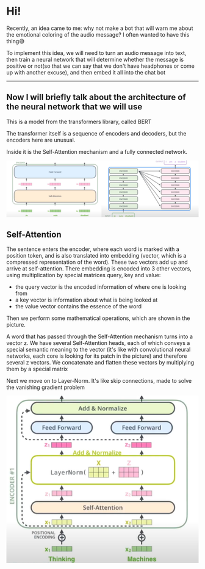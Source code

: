 # Hi!
Recently, an idea came to me: why not make a bot that will warn me about the emotional coloring of the audio message? 
I often wanted to have this thing😅

To implement this idea, we will need to turn an audio message into text,
then train a neural network that will determine 
whether the message is positive or not(so that we can say that we don't have headphones or come up with another excuse),
and then embed it all into the chat bot

--------------------------------------------------------------------------------------------------------------
## Now I will briefly talk about the architecture of the neural network that we will use

This is a model from the transformers library, called BERT

The transformer itself is a sequence of encoders and decoders, but the encoders here are unusual. 

Inside it is the Self-Attention mechanism and a fully connected network. 

![header](https://github.com/MariaSultanbekova/sentiment_analysis_bot/blob/main/transformer_encoder.png)


## Self-Attention
The sentence enters the encoder, where each word is marked with a position token, and is also translated into embedding (vector, which is a compressed representation of the word). These two vectors add up and arrive at self-attention. There embedding is encoded into 3 other vectors, using multiplication by special matrices query, key and value:

- the query vector is the encoded information of where one is looking from
- a key vector is information about what is being looked at
- the value vector contains the essence of the word

Then we perform some mathematical operations, which are shown in the picture.

A word that has passed through the Self-Attention mechanism turns into a vector z. We have several Self-Attention heads, each of which conveys a special semantic meaning to the vector (it's like with convolutional neural networks, each core is looking for its patch in the picture) and therefore several z vectors.
We concatenate and flatten these vectors by multiplying them by a special matrix

Next we move on to Layer-Norm. It's like skip connections, made to solve the vanishing gradient problem

![](https://github.com/MariaSultanbekova/sentiment_analysis_bot/blob/main/layer_norm.png)


